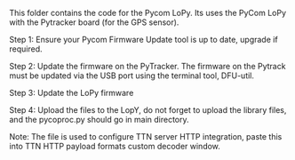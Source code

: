 This folder contains the code for the Pycom LoPy.
Its uses the PyCom LoPy with the Pytracker board (for the GPS sensor).


Step 1: Ensure your Pycom Firmware Update tool is up to date, upgrade if required.

Step 2: Update the firmware on the PyTracker. The firmware on the Pytrack must be updated via the USB port using the terminal tool, DFU-util.  
        
Step 3: Update the LoPy firmware 

Step 4: Upload the files to the LopY, do not forget to upload the library files, and the pycoproc.py should go in main directory. 

Note: The file is used to configure TTN server HTTP integration, paste this into TTN HTTP payload formats custom decoder window. 
